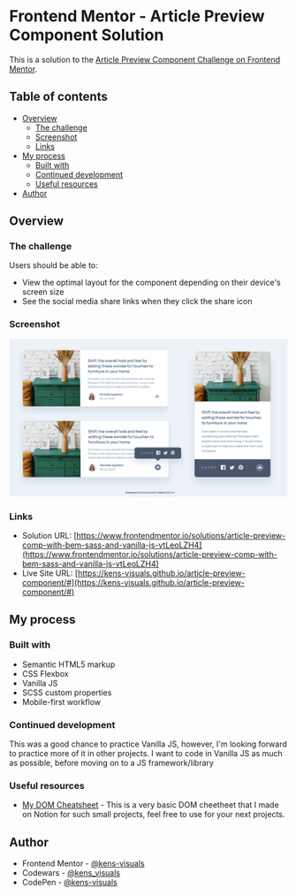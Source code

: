 # Frontend Mentor - Article Preview Component Solution

This is a solution to the [Article Preview Component Challenge on Frontend Mentor](https://www.frontendmentor.io/challenges/article-preview-component-dYBN_pYFT).

## Table of contents

- [Overview](#overview)
  - [The challenge](#the-challenge)
  - [Screenshot](#screenshot)
  - [Links](#links)
- [My process](#my-process)
  - [Built with](#built-with)
  - [Continued development](#continued-development)
  - [Useful resources](#useful-resources)
- [Author](#author)

## Overview

### The challenge

Users should be able to:

- View the optimal layout for the component depending on their device's screen size
- See the social media share links when they click the share icon

### Screenshot

![screenshot](./images/screenshot.png)

### Links

- Solution URL: [https://www.frontendmentor.io/solutions/article-preview-comp-with-bem-sass-and-vanilla-js-vtLeoLZH4](https://www.frontendmentor.io/solutions/article-preview-comp-with-bem-sass-and-vanilla-js-vtLeoLZH4)
- Live Site URL: [https://kens-visuals.github.io/article-preview-component/#](https://kens-visuals.github.io/article-preview-component/#)

## My process

### Built with

- Semantic HTML5 markup
- CSS Flexbox
- Vanilla JS
- SCSS custom properties
- Mobile-first workflow

### Continued development

This was a good chance to practice Vanilla JS, however, I'm looking forward to practice more of it in other projects. I want to code in Vanilla JS as much as possible, before moving on to a JS framework/library

### Useful resources

- [My DOM Cheatsheet](https://kens-visuals.notion.site/kens-visuals/DOM-Cheatsheet-d13010855d2c462492b53fe9c56339c4) - This is a very basic DOM cheetheet that I made on Notion for such small projects, feel free to use for your next projects.

## Author

- Frontend Mentor - [@kens-visuals](https://www.frontendmentor.io/profile/kens-visuals)
- Codewars - [@kens_visuals](https://www.codewars.com/users/kens_visuals)
- CodePen - [@kens-visuals](https://codepen.io/kens-visuals)
